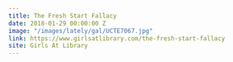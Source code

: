 ```yaml
---
title: The Fresh Start Fallacy
date: 2018-01-29 00:00:00 Z
image: "/images/lately/gal/UCTE7067.jpg"
link: https://www.girlsatlibrary.com/the-fresh-start-fallacy
site: Girls At Library
---
```


